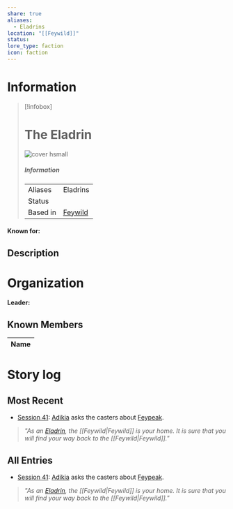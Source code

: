 ```yaml
---
share: true
aliases:
  - Eladrins
location: "[[Feywild]]"
status: 
lore_type: faction
icon: faction
---
```

# Information
> [!infobox]
> # The Eladrin
> ![cover hsmall](insertimage.png)
> ##### Information
> |   |  |
> | ---- | ---- |
> | Aliases | Eladrins|
> | Status| |
> | Based in|  [Feywild](../Locations/Planes/Feywild.md)|
#### Known for:
## Description
# Organization
#### Leader:
## Known Members
| Name |
| ---- |

# Story log
## Most Recent
- [Session 41](../Session%20Log/Session%2041.md): [Adikia](Adikia%20Unalome.md) asks the casters about [Feypeak](Feypeak.md).
> *"As an [Eladrin](The%20Eladrin.md), the [[Feywild|Feywild]] is your home. It is sure that you will find your way back to the [[Feywild|Feywild]]."*

## All Entries
- [Session 41](../Session%20Log/Session%2041.md): [Adikia](Adikia%20Unalome.md) asks the casters about [Feypeak](Feypeak.md).
> *"As an [Eladrin](The%20Eladrin.md), the [[Feywild|Feywild]] is your home. It is sure that you will find your way back to the [[Feywild|Feywild]]."*
